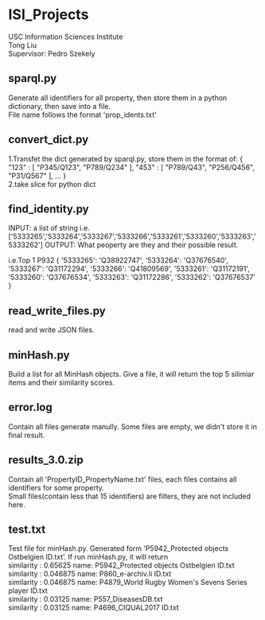 # ISI_Projects
USC Information Sciences Institute  
Tong Liu  
Supervisor: Pedro Szekely  

## sparql.py
Generate all identifiers for all property, then store them in a python dictionary, then save into a file.  
File name follows the format 'prop_idents.txt'

## convert_dict.py
1.Transfet the dict generated by sparql.py, store them in the format of:
{
  "123" : [ "P345/Q123", "P789/Q234" ],
 "453" : [ "P789/Q43", "P256/Q456", "P31/Q567" ],
  ...
}    
2.take slice for python dict

## find_identity.py
INPUT: a list of string i.e.['5333265','5333264','5333267','5333266','5333261','5333260','5333263','5333262']
OUTPUT: What peoperty are they and their possible result. 

i.e.Top 1 P932
{   '5333265': 'Q38922747',
    '5333264': 'Q37676540', 
    '5333267': 'Q31172294', 
    '5333266': 'Q41809569', 
    '5333261': 'Q31172191', 
    '5333260': 'Q37676534', 
    '5333263': 'Q31172286', 
    '5333262': 'Q37676537'
}
## read_write_files.py
read and write JSON files.

## minHash.py
Build a list for all MinHash objects. Give a file, it will return the top 5 silimiar items and their similarity scores.

## error.log
Contain all files generate manully. Some files are empty, we didn't store it in final result.

## results_3.0.zip
Contain all 'PropertyID_PropertyName.txt' files, each files contains all identifiers for some property.  
Small files(contain less that 15 identifiers) are filters, they are not included here.

## test.txt
Test file for minHash.py. Generated form ‘P5942_Protected objects Ostbelgien ID.txt’. If run minHash.py, it will return  
similarity : 0.65625 name: P5942_Protected objects Ostbelgien ID.txt  
similarity : 0.046875 name: P860_e-archiv.li ID.txt  
similarity : 0.046875 name: P4879_World Rugby Women's Sevens Series player ID.txt  
similarity : 0.03125 name: P557_DiseasesDB.txt  
similarity : 0.03125 name: P4696_CIQUAL2017 ID.txt  
